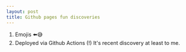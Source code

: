 ```yaml
---
layout: post
title: Github pages fun discoveries
---
```


1. Emojis :arrow_left::sweat_smile:
2. Deployed via Github Actions (!) It's recent discovery at least to me.
